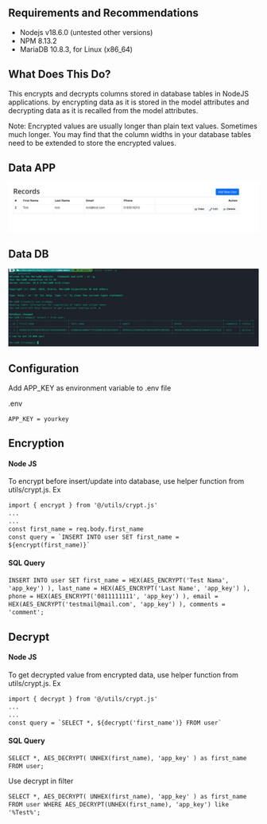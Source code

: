 ## Requirements and Recommendations

* Nodejs v18.6.0 (untested other versions)
* NPM 8.13.2
* MariaDB 10.8.3, for Linux (x86_64) 

## What Does This Do?

This encrypts and decrypts columns stored in database tables in NodeJS  applications.
by encrypting data as it is stored in the model attributes and decrypting data as it is recalled from the model attributes.

Note:
Encrypted values are usually longer than plain text values.  Sometimes much longer.  You may find that the column widths in your database tables need to be extended to store the encrypted values. 

## Data APP
![Features](img/app.jpg)
## Data DB
![Features](img/database.jpg)

## Configuration

Add APP_KEY as environment variable to .env file

.env

    APP_KEY = yourkey

## Encryption

#### Node JS

To encrypt before insert/update into database, use helper function from utils/crypt.js. Ex

    import { encrypt } from '@/utils/crypt.js'
    ...
    ...
    const first_name = req.body.first_name
    const query = `INSERT INTO user SET first_name = ${encrypt(first_name)}`

#### SQL Query

    INSERT INTO user SET first_name = HEX(AES_ENCRYPT('Test Nama', 'app_key') ), last_name = HEX(AES_ENCRYPT('Last Name', 'app_key') ), phone = HEX(AES_ENCRYPT('0811111111', 'app_key') ), email = HEX(AES_ENCRYPT('testmail@mail.com', 'app_key') ), comments = 'comment';


## Decrypt

#### Node JS

To get decrypted value from encrypted data, use helper function from utils/crypt.js. Ex

    import { decrypt } from '@/utils/crypt.js'
    ...
    ...
    const query = `SELECT *, ${decrypt('first_name')} FROM user`

#### SQL Query

    SELECT *, AES_DECRYPT( UNHEX(first_name), 'app_key' ) as first_name FROM user;

Use decrypt in filter

    SELECT *, AES_DECRYPT( UNHEX(first_name), 'app_key' ) as first_name FROM user WHERE AES_DECRYPT(UNHEX(first_name), 'app_key') like '%Test%';

